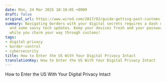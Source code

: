 ```yaml
---
date: Mon, 24 Mar 2025 18:10:05 +0000
draft: false
original_url: https://www.wired.com/2017/02/guide-getting-past-customs-digital-privacy-intact/
summary: Navigating borders with your digital secrets requires a dash of defiance
  and some savvy tech updates. Keep your devices fresh and your passwords to yourself
  while you charm your way through customs!
tags:
- digital-privacy
- border-control
- cybersecurity
title: How to Enter the US With Your Digital Privacy Intact
translationKey: How to Enter the US With Your Digital Privacy Intact
---
```


How to Enter the US With Your Digital Privacy Intact